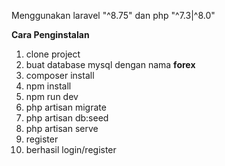 Menggunakan laravel "^8.75" dan php "^7.3|^8.0"

**Cara Penginstalan**

1. clone project
2. buat database mysql dengan nama **forex**
3. composer install
4. npm install
5. npm run dev
6. php artisan migrate
7. php artisan db:seed
8. php artisan serve
9. register
10. berhasil login/register